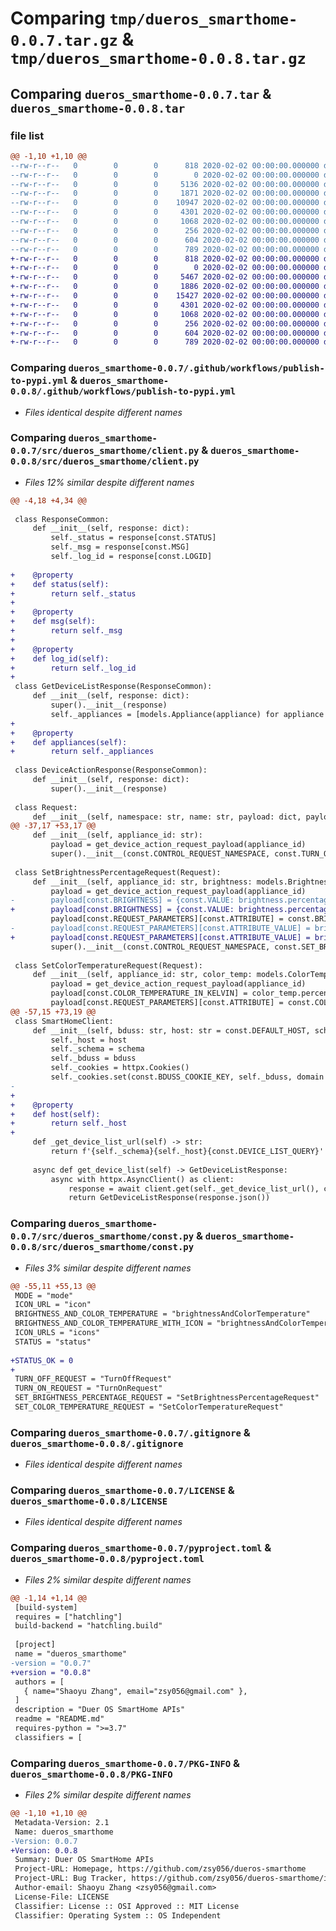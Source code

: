 # Comparing `tmp/dueros_smarthome-0.0.7.tar.gz` & `tmp/dueros_smarthome-0.0.8.tar.gz`

## Comparing `dueros_smarthome-0.0.7.tar` & `dueros_smarthome-0.0.8.tar`

### file list

```diff
@@ -1,10 +1,10 @@
--rw-r--r--   0        0        0      818 2020-02-02 00:00:00.000000 dueros_smarthome-0.0.7/.github/workflows/publish-to-pypi.yml
--rw-r--r--   0        0        0        0 2020-02-02 00:00:00.000000 dueros_smarthome-0.0.7/src/dueros_smarthome/__init__.py
--rw-r--r--   0        0        0     5136 2020-02-02 00:00:00.000000 dueros_smarthome-0.0.7/src/dueros_smarthome/client.py
--rw-r--r--   0        0        0     1871 2020-02-02 00:00:00.000000 dueros_smarthome-0.0.7/src/dueros_smarthome/const.py
--rw-r--r--   0        0        0    10947 2020-02-02 00:00:00.000000 dueros_smarthome-0.0.7/src/dueros_smarthome/models.py
--rw-r--r--   0        0        0     4301 2020-02-02 00:00:00.000000 dueros_smarthome-0.0.7/.gitignore
--rw-r--r--   0        0        0     1068 2020-02-02 00:00:00.000000 dueros_smarthome-0.0.7/LICENSE
--rw-r--r--   0        0        0      256 2020-02-02 00:00:00.000000 dueros_smarthome-0.0.7/README.md
--rw-r--r--   0        0        0      604 2020-02-02 00:00:00.000000 dueros_smarthome-0.0.7/pyproject.toml
--rw-r--r--   0        0        0      789 2020-02-02 00:00:00.000000 dueros_smarthome-0.0.7/PKG-INFO
+-rw-r--r--   0        0        0      818 2020-02-02 00:00:00.000000 dueros_smarthome-0.0.8/.github/workflows/publish-to-pypi.yml
+-rw-r--r--   0        0        0        0 2020-02-02 00:00:00.000000 dueros_smarthome-0.0.8/src/dueros_smarthome/__init__.py
+-rw-r--r--   0        0        0     5467 2020-02-02 00:00:00.000000 dueros_smarthome-0.0.8/src/dueros_smarthome/client.py
+-rw-r--r--   0        0        0     1886 2020-02-02 00:00:00.000000 dueros_smarthome-0.0.8/src/dueros_smarthome/const.py
+-rw-r--r--   0        0        0    15427 2020-02-02 00:00:00.000000 dueros_smarthome-0.0.8/src/dueros_smarthome/models.py
+-rw-r--r--   0        0        0     4301 2020-02-02 00:00:00.000000 dueros_smarthome-0.0.8/.gitignore
+-rw-r--r--   0        0        0     1068 2020-02-02 00:00:00.000000 dueros_smarthome-0.0.8/LICENSE
+-rw-r--r--   0        0        0      256 2020-02-02 00:00:00.000000 dueros_smarthome-0.0.8/README.md
+-rw-r--r--   0        0        0      604 2020-02-02 00:00:00.000000 dueros_smarthome-0.0.8/pyproject.toml
+-rw-r--r--   0        0        0      789 2020-02-02 00:00:00.000000 dueros_smarthome-0.0.8/PKG-INFO
```

### Comparing `dueros_smarthome-0.0.7/.github/workflows/publish-to-pypi.yml` & `dueros_smarthome-0.0.8/.github/workflows/publish-to-pypi.yml`

 * *Files identical despite different names*

### Comparing `dueros_smarthome-0.0.7/src/dueros_smarthome/client.py` & `dueros_smarthome-0.0.8/src/dueros_smarthome/client.py`

 * *Files 12% similar despite different names*

```diff
@@ -4,18 +4,34 @@
 
 class ResponseCommon:
     def __init__(self, response: dict):
         self._status = response[const.STATUS]
         self._msg = response[const.MSG]
         self._log_id = response[const.LOGID]
 
+    @property
+    def status(self):
+        return self._status
+
+    @property
+    def msg(self):
+        return self._msg
+
+    @property
+    def log_id(self):
+        return self._log_id
+
 class GetDeviceListResponse(ResponseCommon):
     def __init__(self, response: dict):
         super().__init__(response)
         self._appliances = [models.Appliance(appliance) for appliance in response[const.DATA][const.APPLIANCES]]
+    
+    @property
+    def appliances(self):
+        return self._appliances
 
 class DeviceActionResponse(ResponseCommon):
     def __init__(self, response: dict):
         super().__init__(response)
 
 class Request:
     def __init__(self, namespace: str, name: str, payload: dict, payloadVersion: int = const.DEFAULT_PAYLOAD_VERSION):
@@ -37,17 +53,17 @@
     def __init__(self, appliance_id: str):
         payload = get_device_action_request_payload(appliance_id)
         super().__init__(const.CONTROL_REQUEST_NAMESPACE, const.TURN_ON_REQUEST, payload)
 
 class SetBrightnessPercentageRequest(Request):
     def __init__(self, appliance_id: str, brightness: models.Brightness):
         payload = get_device_action_request_payload(appliance_id)
-        payload[const.BRIGHTNESS] = {const.VALUE: brightness.percentage()}
+        payload[const.BRIGHTNESS] = {const.VALUE: brightness.percentage}
         payload[const.REQUEST_PARAMETERS][const.ATTRIBUTE] = const.BRIGHTNESS
-        payload[const.REQUEST_PARAMETERS][const.ATTRIBUTE_VALUE] = brightness.percentage()
+        payload[const.REQUEST_PARAMETERS][const.ATTRIBUTE_VALUE] = brightness.percentage
         super().__init__(const.CONTROL_REQUEST_NAMESPACE, const.SET_BRIGHTNESS_PERCENTAGE_REQUEST, payload)
 
 class SetColorTemperatureRequest(Request):
     def __init__(self, appliance_id: str, color_temp: models.ColorTemperatureInKelvin):
         payload = get_device_action_request_payload(appliance_id)
         payload[const.COLOR_TEMPERATURE_IN_KELVIN] = color_temp.percentage()
         payload[const.REQUEST_PARAMETERS][const.ATTRIBUTE] = const.COLOR_TEMPERATURE_IN_KELVIN
@@ -57,15 +73,19 @@
 class SmartHomeClient:
     def __init__(self, bduss: str, host: str = const.DEFAULT_HOST, schema: str = const.DEFAULT_SCHEMA) -> None:
         self._host = host
         self._schema = schema
         self._bduss = bduss
         self._cookies = httpx.Cookies()
         self._cookies.set(const.BDUSS_COOKIE_KEY, self._bduss, domain = self._host)
-
+    
+    @property
+    def host(self):
+        return self._host
+    
     def _get_device_list_url(self) -> str:
         return f'{self._schema}{self._host}{const.DEVICE_LIST_QUERY}'
 
     async def get_device_list(self) -> GetDeviceListResponse:
         async with httpx.AsyncClient() as client:
             response = await client.get(self._get_device_list_url(), cookies=self._cookies)
             return GetDeviceListResponse(response.json())
```

### Comparing `dueros_smarthome-0.0.7/src/dueros_smarthome/const.py` & `dueros_smarthome-0.0.8/src/dueros_smarthome/const.py`

 * *Files 3% similar despite different names*

```diff
@@ -55,11 +55,13 @@
 MODE = "mode"
 ICON_URL = "icon"
 BRIGHTNESS_AND_COLOR_TEMPERATURE = "brightnessAndColorTemperature"
 BRIGHTNESS_AND_COLOR_TEMPERATURE_WITH_ICON = "brightnessAndColorTemperatureWithIcon"
 ICON_URLS = "icons"
 STATUS = "status"
 
+STATUS_OK = 0
+
 TURN_OFF_REQUEST = "TurnOffRequest"
 TURN_ON_REQUEST = "TurnOnRequest"
 SET_BRIGHTNESS_PERCENTAGE_REQUEST = "SetBrightnessPercentageRequest"
 SET_COLOR_TEMPERATURE_REQUEST = "SetColorTemperatureRequest"
```

### Comparing `dueros_smarthome-0.0.7/.gitignore` & `dueros_smarthome-0.0.8/.gitignore`

 * *Files identical despite different names*

### Comparing `dueros_smarthome-0.0.7/LICENSE` & `dueros_smarthome-0.0.8/LICENSE`

 * *Files identical despite different names*

### Comparing `dueros_smarthome-0.0.7/pyproject.toml` & `dueros_smarthome-0.0.8/pyproject.toml`

 * *Files 2% similar despite different names*

```diff
@@ -1,14 +1,14 @@
 [build-system]
 requires = ["hatchling"]
 build-backend = "hatchling.build"
 
 [project]
 name = "dueros_smarthome"
-version = "0.0.7"
+version = "0.0.8"
 authors = [
   { name="Shaoyu Zhang", email="zsy056@gmail.com" },
 ]
 description = "Duer OS SmartHome APIs"
 readme = "README.md"
 requires-python = ">=3.7"
 classifiers = [
```

### Comparing `dueros_smarthome-0.0.7/PKG-INFO` & `dueros_smarthome-0.0.8/PKG-INFO`

 * *Files 2% similar despite different names*

```diff
@@ -1,10 +1,10 @@
 Metadata-Version: 2.1
 Name: dueros_smarthome
-Version: 0.0.7
+Version: 0.0.8
 Summary: Duer OS SmartHome APIs
 Project-URL: Homepage, https://github.com/zsy056/dueros-smarthome
 Project-URL: Bug Tracker, https://github.com/zsy056/dueros-smarthome/issues
 Author-email: Shaoyu Zhang <zsy056@gmail.com>
 License-File: LICENSE
 Classifier: License :: OSI Approved :: MIT License
 Classifier: Operating System :: OS Independent
```

